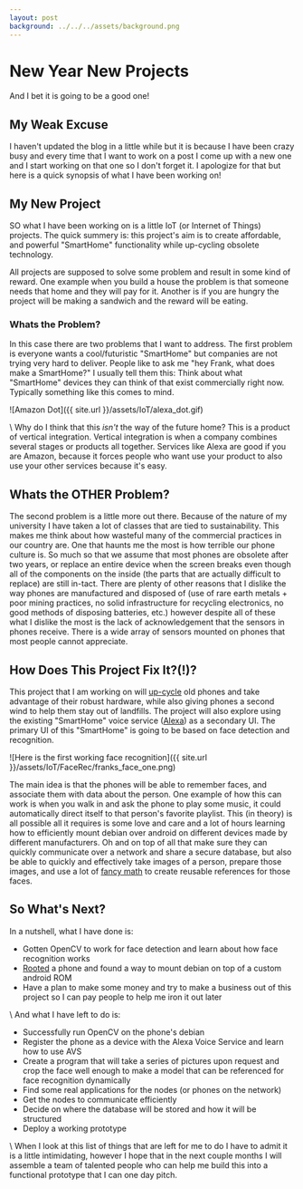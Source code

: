 ```yaml
---
layout: post
background: ../../../assets/background.png
---
```


# New Year New Projects

And I bet it is going to be a good one!


## My Weak Excuse

I haven't updated the blog in a little while but it is because I have been crazy busy and
every time that I want to work on a post I come up with a new one and I start working on that
one so I don't forget it. I apologize for that but here is a quick synopsis of what I have
been working on!

## My New Project

SO what I have been working on is a little IoT (or Internet of Things) projects. The quick
summery is: this project's aim is to create affordable, and powerful "SmartHome" functionality
while up-cycling obsolete technology.


All projects are supposed to solve some problem and result in some kind of reward. One
example when you build a house the problem is that someone needs that home and they will
pay for it. Another is if you are hungry the project will be making a sandwich and the
reward will be eating.


### Whats the Problem?

In this case there are two problems that I want to address. The first problem is everyone wants a
cool/futuristic "SmartHome" but companies are not trying very hard to deliver. People like to ask
me "hey Frank, what does make a SmartHome?" I usually tell them this: Think about what "SmartHome"
devices they can think of that exist commercially right now. Typically something like this comes to mind.

![Amazon Dot]({{ site.url }}/assets/IoT/alexa_dot.gif)

\\
Why do I think that this _isn't_ the way of the future home? This is a product of
vertical integration. Vertical integration is when a company combines several stages or
products all together. Services like Alexa are good if you are Amazon, because it forces people who want
use your product to also use your other services because it's easy.


## Whats the OTHER Problem?

The second problem is a little more out there. Because of the nature of my university I have
taken a lot of classes that are tied to sustainability. This makes me think about how wasteful
many of the commercial practices in our country are. One that haunts me the most is how terrible
our phone culture is. So much so that we assume that most phones are obsolete after two years, or replace
an entire device when the screen breaks even though all of the components on the inside (the parts that are
actually difficult to replace) are still in-tact. There are plenty of other reasons that I dislike
the way phones are manufactured and disposed of (use of rare earth metals + poor mining practices, no
solid infrastructure for recycling electronics, no good methods of disposing batteries, etc.) however
despite all of these what I dislike the most is the lack of acknowledgement that the sensors in phones
receive. There is a wide array of sensors mounted on phones that most people cannot appreciate.



## How Does This Project Fix It?(!)?

This project that I am working on will [up-cycle](https://en.wikipedia.org/wiki/Upcycling) old phones and
take advantage of their robust hardware, while also giving phones a second wind to help them stay out
of landfills. The project will also explore using the existing "SmartHome" voice service
([Alexa](https://developer.amazon.com/alexa-voice-service)) as a secondary UI. The primary UI of this
"SmartHome" is going to be based on face detection and recognition.

![Here is the first working face recognition]({{ site.url }}/assets/IoT/FaceRec/franks_face_one.png)

The main idea is that the phones will be able to remember faces, and associate them with data about the
person. One example of how this can work is when you walk in and ask the phone to play some music, it could
automatically direct itself to that person's favorite playlist. This (in theory) is all possible
all it requires is some love and care and a lot of hours learning how to efficiently mount debian over
android on different devices made by different manufacturers. Oh and on top of all that make sure they can
quickly communicate over a network and share a secure database, but also be able to quickly and effectively
take images of a person, prepare those images, and use a lot of [fancy math](http://disp.ee.ntu.edu.tw/~pujols/Eigenfaces%20and%20Fisherfaces.pdf)
to create reusable references for those faces.

## So What's Next?

In a nutshell, what I have done is:

+ Gotten OpenCV to work for face detection and learn about how face recognition works
+ [Rooted](http://www.androidcentral.com/what-does-rooting-your-phone-actually-mean) a phone and found a way to mount debian on top of a custom android ROM
+ Have a plan to make some money and try to make a business out of this project so I can pay people to help me iron it out later

\\
And what I have left to do is:

+ Successfully run OpenCV on the phone's debian
+ Register the phone as a device with the Alexa Voice Service and learn how to use AVS
+ Create a program that will take a series of pictures upon request and crop the face well enough
to make a model that can be referenced for face recognition dynamically
+ Find some real applications for the nodes (or phones on the network)
+ Get the nodes to communicate efficiently
+ Decide on where the database will be stored and how it will be structured
+ Deploy a working prototype

\\
When I look at this list of things that are left for me to do I have to admit it is a little intimidating,
however I hope that in the next couple months I will assemble a team of talented people who can
help me build this into a functional prototype that I can one day pitch. 
